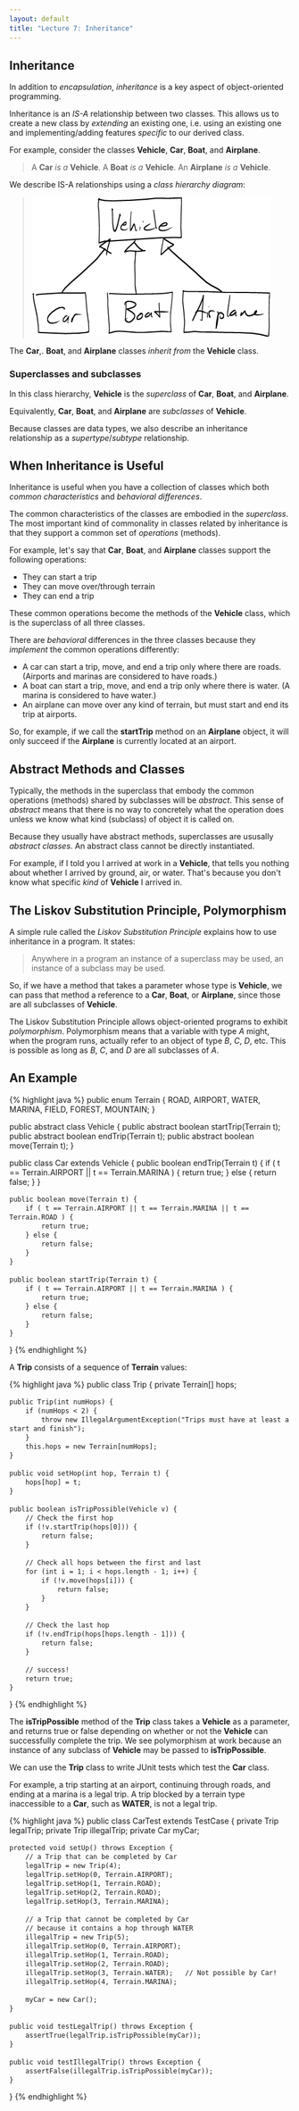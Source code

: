 ```yaml
---
layout: default
title: "Lecture 7: Inheritance"
---
```


<!--
Note: The [course notes on objects, arrays, and references](../notes/objectsArraysReferences.html) will be useful.
-->

## Inheritance

In addition to *encapsulation*, *inheritance* is a key aspect of object-oriented programming.

Inheritance is an *IS-A* relationship between two classes. This allows us to create a new class by *extending* an existing one, i.e. using an existing one and implementing/adding features *specific* to our derived class.

For example, consider the classes **Vehicle**, **Car**, **Boat**, and **Airplane**.

> A **Car** *is a* **Vehicle**.
> A **Boat** *is a* **Vehicle**.
> An **Airplane** *is a* **Vehicle**.

We describe IS-A relationships using a *class hierarchy diagram*:

> ![image](figures/classHier.png)

The **Car**,. **Boat**, and **Airplane** classes *inherit from* the **Vehicle** class.

### Superclasses and subclasses

In this class hierarchy, **Vehicle** is the *superclass* of **Car**, **Boat**, and **Airplane**.

Equivalently, **Car**, **Boat**, and **Airplane** are *subclasses* of **Vehicle**.

Because classes are data types, we also describe an inheritance relationship as a *supertype*/*subtype* relationship.

## When Inheritance is Useful

Inheritance is useful when you have a collection of classes which both *common characteristics* and *behavioral differences*.

The common characteristics of the classes are embodied in the *superclass*. The most important kind of commonality in classes related by inheritance is that they support a common set of *operations* (methods).

For example, let's say that **Car**, **Boat**, and **Airplane** classes support the following operations:

-   They can start a trip
-   They can move over/through terrain
-   They can end a trip

These common operations become the methods of the **Vehicle** class, which is the superclass of all three classes.

There are *behavioral* differences in the three classes because they *implement* the common operations differently:

-   A car can start a trip, move, and end a trip only where there are roads. (Airports and marinas are considered to have roads.)
-   A boat can start a trip, move, and end a trip only where there is water. (A marina is considered to have water.)
-   An airplane can move over any kind of terrain, but must start and end its trip at airports.

So, for example, if we call the **startTrip** method on an **Airplane** object, it will only succeed if the **Airplane** is currently located at an airport.

## Abstract Methods and Classes

Typically, the methods in the superclass that embody the common operations (methods) shared by subclasses will be *abstract*. This sense of *abstract* means that there is no way to concretely what the operation does unless we know what kind (subclass) of object it is called on.

Because they usually have abstract methods, superclasses are ususally *abstract classes*. An abstract class cannot be directly instantiated.

For example, if I told you I arrived at work in a **Vehicle**, that tells you nothing about whether I arrived by ground, air, or water. That's because you don't know what specific *kind* of **Vehicle** I arrived in.

## The Liskov Substitution Principle, Polymorphism

A simple rule called the *Liskov Substitution Principle* explains how to use inheritance in a program. It states:

> Anywhere in a program an instance of a superclass may be used, an instance of a subclass may be used.

So, if we have a method that takes a parameter whose type is **Vehicle**, we can pass that method a reference to a **Car**, **Boat**, or **Airplane**, since those are all subclasses of **Vehicle**.

The Liskov Substitution Principle allows object-oriented programs to exhibit *polymorphism*. Polymorphism means that a variable with type *A* might, when the program runs, actually refer to an object of type *B*, *C*, *D*, etc. This is possible as long as *B*, *C*, and *D* are all subclasses of *A*.

## An Example

{% highlight java %}
public enum Terrain {
    ROAD,
    AIRPORT,
    WATER,
    MARINA,
    FIELD,
    FOREST,
    MOUNTAIN;
}

public abstract class Vehicle {
    public abstract boolean startTrip(Terrain t);
    public abstract boolean endTrip(Terrain t);
    public abstract boolean move(Terrain t);
}

public class Car extends Vehicle {
    public boolean endTrip(Terrain t) {
        if ( t == Terrain.AIRPORT || t == Terrain.MARINA ) {
            return true;
        } else {
            return false;
        }
    }

    public boolean move(Terrain t) {
        if ( t == Terrain.AIRPORT || t == Terrain.MARINA || t == Terrain.ROAD ) {
            return true;
        } else {
            return false;
        }
    }

    public boolean startTrip(Terrain t) {
        if ( t == Terrain.AIRPORT || t == Terrain.MARINA ) {
            return true;
        } else {
            return false;
        }
    }
}
{% endhighlight %}

A **Trip** consists of a sequence of **Terrain** values:

{% highlight java %}
public class Trip {
    private Terrain[] hops;

    public Trip(int numHops) {
        if (numHops < 2) {
            throw new IllegalArgumentException("Trips must have at least a start and finish");
        }
        this.hops = new Terrain[numHops];
    }

    public void setHop(int hop, Terrain t) {
        hops[hop] = t;
    }

    public boolean isTripPossible(Vehicle v) {
        // Check the first hop
        if (!v.startTrip(hops[0])) {
            return false;
        }

        // Check all hops between the first and last
        for (int i = 1; i < hops.length - 1; i++) {
            if (!v.move(hops[i])) {
                return false;
            }
        }

        // Check the last hop
        if (!v.endTrip(hops[hops.length - 1])) {
            return false;
        }

        // success!
        return true;
    }
}
{% endhighlight %}

The **isTripPossible** method of the **Trip** class takes a **Vehicle** as a parameter, and returns true or false depending on whether or not the **Vehicle** can successfully complete the trip. We see polymorphism at work because an instance of any subclass of **Vehicle** may be passed to **isTripPossible**.

We can use the **Trip** class to write JUnit tests which test the **Car** class.

For example, a trip starting at an airport, continuing through roads, and ending at a marina is a legal trip. A trip blocked by a terrain type inaccessible to a **Car**, such as **WATER**, is not a legal trip.

{% highlight java %}
public class CarTest extends TestCase {
    private Trip legalTrip;
    private Trip illegalTrip;
    private Car myCar;

    protected void setUp() throws Exception {
        // a Trip that can be completed by Car
        legalTrip = new Trip(4);
        legalTrip.setHop(0, Terrain.AIRPORT);
        legalTrip.setHop(1, Terrain.ROAD);
        legalTrip.setHop(2, Terrain.ROAD);
        legalTrip.setHop(3, Terrain.MARINA);

        // a Trip that cannot be completed by Car
        // because it contains a hop through WATER
        illegalTrip = new Trip(5);
        illegalTrip.setHop(0, Terrain.AIRPORT);
        illegalTrip.setHop(1, Terrain.ROAD);
        illegalTrip.setHop(2, Terrain.ROAD);
        illegalTrip.setHop(3, Terrain.WATER);   // Not possible by Car!
        illegalTrip.setHop(4, Terrain.MARINA);

        myCar = new Car();
    }

    public void testLegalTrip() throws Exception {
        assertTrue(legalTrip.isTripPossible(myCar));
    }

    public void testIllegalTrip() throws Exception {
        assertFalse(illegalTrip.isTripPossible(myCar));
    }
}
{% endhighlight %}
